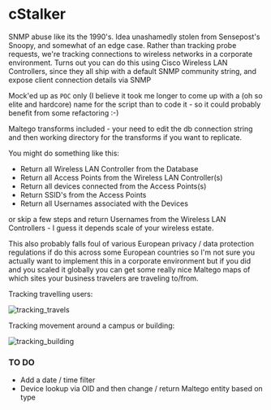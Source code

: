 cStalker
======

SNMP abuse like its the 1990's. Idea unashamedly stolen from Sensepost's Snoopy, and somewhat of an edge case. Rather than tracking probe requests, we're tracking connections to wireless networks in a corporate environment. Turns out you can do this using Cisco Wireless LAN Controllers, since they all ship with a default SNMP community string, and expose client connection details via SNMP

Mock'ed up as `POC` only (I believe it took me longer to come up with a (oh so elite and hardcore) name for the script than to code it - so it could probably benefit from some refactoring :-) 

Maltego transforms included - your need to edit the db connection string and then working directory for the transforms if you want to replicate. 

You might do something like this:

- Return all Wireless LAN Controller from the Database
- Return all Access Points from the Wireless LAN Controller(s)
- Return all devices connected from the Access Points(s)
- Return SSID's from the Access Points
- Return all Usernames associated with the Devices

or skip a few steps and return Usernames from the Wireless LAN Controllers - I guess it depends scale of your wireless estate.

This also probably falls foul of various European privacy / data protection regulations if do this across some European countries so I'm not sure you actually want to implement this in a corporate environment but if you did and you scaled it globally you can get some really nice Maltego maps of which sites your business travelers are traveling to/from.

Tracking travelling users:

![tracking_travels](https://cloud.githubusercontent.com/assets/3184320/5536589/6f8d4480-8a8c-11e4-9a4a-1092af6cdacf.png)

Tracking movement around a campus or building:

![tracking_building](https://cloud.githubusercontent.com/assets/3184320/5536591/724aa050-8a8c-11e4-9e4d-eb38d35da32d.png)


### TO DO ###

 - Add a date / time filter
 - Device lookup via OID and then change / return Maltego entity based on type 